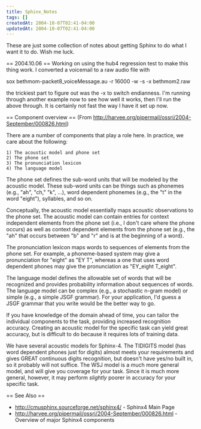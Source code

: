```yaml
---
title: Sphinx_Notes
tags: []
createdAt: 2004-10-07T02:41-04:00
updatedAt: 2004-10-07T02:41-04:00
---
```


These are just some collection of notes about getting Sphinx to do what I want it to do. Wish me luck.

== 2004.10.06 ==
Working on using the hub4 regression test to make this thing work. I converted a voicemail to a raw audio file with

  sox bethmom-packet8_voiceMessage.au -r 16000 -w -s -x bethmom2.raw

the trickiest part to figure out was the -x to switch endianness. I'm running through another example now to see how well it works, then I'll run the above through. It is certainly not fast the way I have it set up now.

== Component overview ==
(From http://harvee.org/pipermail/ossri/2004-September/000826.html)

There are a number of components that play a role here.
In practice, we care about the following:

    1) The acoustic model and phone set
    2) The phone set
    3) The pronunciation lexicon
    4) The language model

The phone set defines the sub-word units that will be modeled
by the acoustic model.  These sub-word units can be things
such as phonemes (e.g., "ah", "ch," "k", ...), word dependent
phonemes (e.g., the "t" in the word "eight"), syllables, and
so on.

Conceptually, the acoustic model essentially maps acoustic
observations to the phone set.  The acoustic model can contain
entries for context independent elements from the phone set
(i.e., I don't care where the phone occurs) as well as
context dependent elements from the phone set (e.g., the
"ah" that occurs between "b" and "r" and is at the beginning
of a word).

The pronunciation lexicon maps words to sequences of elements
from the phone set.  For example, a phoneme-based system
may give a pronunciation for "eight" as "EY T", whereas a
one that uses word dependent phones may give the pronunciation
as "EY_eight T_eight".

The language model defines the allowable set of words that
will be recognized and provides probability information about
sequences of words.  The language model can be complex
(e.g., a stochastic n-gram model) or simple (e.g., a simple
JSGF grammar).  For your application, I'd guess a JSGF
grammar that you write would be the better way to go.

If you have knowledge of the domain ahead of time, you can
tailor the individual components to the task, providing
increased recognition accuracy.  Creating an acoustic model
for the specific task can yield great accuracy, but is
difficult to do because it requires lots of training data.

We have several acoustic models for Sphinx-4.  The TIDIGITS
model (has word dependent phones just for digits) almost
meets your requirements and gives GREAT continuous digits
recognition, but doesn't have yes/no built in, so it probably
will not suffice.  The WSJ model is a much more general
model, and will give you coverage for your task.  Since it
is much more general, however, it may perform *slightly*
poorer in accuracy for your specific task.

== See Also ==
* http://cmusphinx.sourceforge.net/sphinx4/ - Sphinx4 Main Page
* http://harvee.org/pipermail/ossri/2004-September/000826.html - Overview of major Sphinx4 components

